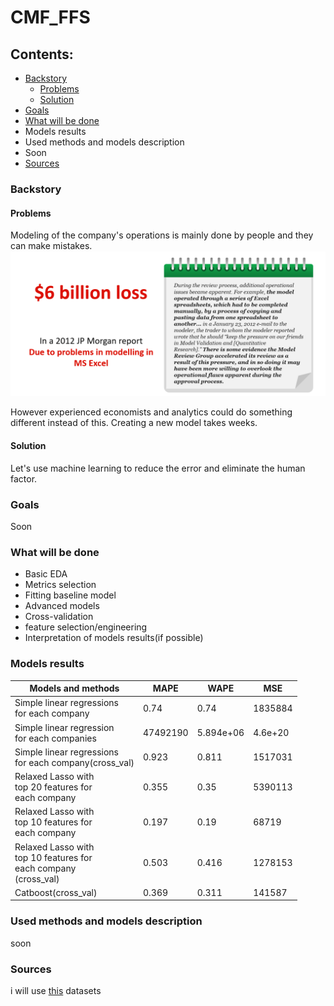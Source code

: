 # CMF_FFS
## Contents:
- [Backstory](#backstory)
  - [Problems](#problems)
  - [Solution](#solution)
- [Goals](#goals)
- [What will be done](#what-will-be-done)
- Models results
- Used methods and models description
- Soon
- [Sources](#sources)

### Backstory
#### Problems
Modeling of the company's operations is mainly done by people and they can make mistakes.
![problem](https://github.com/GraC2H5OH/CMF_FFS/blob/main/pics/problems.png)

However experienced economists and analytics could do something different instead of this. Creating a new model takes weeks. 
#### Solution
Let's use machine learning to reduce the error and eliminate the human factor.

### Goals
Soon
### What will be done
- Basic EDA
- Metrics selection
- Fitting baseline model
- Advanced models
- Cross-validation
- feature selection/engineering
- Interpretation of models results(if possible)

### Models results
| Models and methods                                                          | MAPE   | WAPE    | MSE          |
|-----------------------------------------------------------------------------|--------|---------|--------------|
| Simple linear regressions<br>for each company                               | 0.74   |0.74     |1835884       |
|Simple linear regression<br>for each companies                               |47492190|5.894e+06|4.6e+20       |
| Simple linear regressions<br>for each company(cross_val)                    |0.923   |0.811    |1517031       |
|Relaxed Lasso with <br> top 20 features for <br> each company                |0.355   |0.35     |5390113       |
|Relaxed Lasso with <br> top 10 features for <br> each company                |0.197   |0.19     |68719         |
|Relaxed Lasso with <br> top 10 features for <br> each company <br>(cross_val)|0.503   |0.416    |1278153       |
|Catboost(cross_val)                                                          |0.369   |0.311    |141587        |


### Used methods and models description
soon

### Sources
i will use [this](https://www.kaggle.com/datasets/jarbol/oil-gas-predict) datasets
